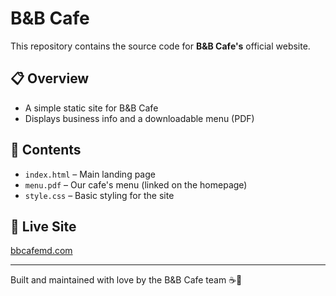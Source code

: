# B&B Cafe

This repository contains the source code for **B&B Cafe's** official website.

## 📋 Overview
- A simple static site for B&B Cafe
- Displays business info and a downloadable menu (PDF)

## 📁 Contents
- `index.html` – Main landing page
- `menu.pdf` – Our cafe's menu (linked on the homepage)
- `style.css` – Basic styling for the site

## 🔗 Live Site
[bbcafemd.com](bbcafemd.com)

---

Built and maintained with love by the B&B Cafe team ☕🥐
